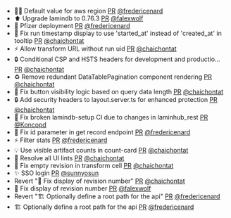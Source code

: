 - 🧑‍💻 Default value for aws region [PR](https://github.com/laminlabs/laminhub/pull/1127) [@fredericenard](https://github.com/fredericenard)
- ⬆️ Upgrade lamindb to 0.76.3 [PR](https://github.com/laminlabs/laminhub/pull/1133) [@falexwolf](https://github.com/falexwolf)
- 🚀 Pfizer deployment [PR](https://github.com/laminlabs/laminhub/pull/1099) [@fredericenard](https://github.com/fredericenard)
- :bug: Fix run timestamp display to use 'started_at' instead of 'created_at' in tooltip [PR](https://github.com/laminlabs/laminhub/pull/1137) [@chaichontat](https://github.com/chaichontat)
- :zap: Allow transform URL without run uid [PR](https://github.com/laminlabs/laminhub/pull/1136) [@chaichontat](https://github.com/chaichontat)
- :lock: Conditional CSP and HSTS headers for development and productio… [PR](https://github.com/laminlabs/laminhub/pull/1129) [@chaichontat](https://github.com/chaichontat)
- :recycle: Remove redundant DataTablePagination component rendering [PR](https://github.com/laminlabs/laminhub/pull/1126) [@chaichontat](https://github.com/chaichontat)
- 🐛 Fix button visibility logic based on query data length [PR](https://github.com/laminlabs/laminhub/pull/1125) [@chaichontat](https://github.com/chaichontat)
- :lock: Add security headers to layout.server.ts for enhanced protection [PR](https://github.com/laminlabs/laminhub/pull/1123) [@chaichontat](https://github.com/chaichontat)
- 💚 Fix broken lamindb-setup CI due to changes in laminhub_rest [PR](https://github.com/laminlabs/laminhub/pull/1121) [@Koncopd](https://github.com/Koncopd)
- 🐛 Fix id parameter in get record endpoint [PR](https://github.com/laminlabs/laminhub/pull/1119) [@fredericenard](https://github.com/fredericenard)
- ⚡ Filter stats [PR](https://github.com/laminlabs/laminhub/pull/1101) [@fredericenard](https://github.com/fredericenard)
- :bulb: Use visible artifact counts in count-card [PR](https://github.com/laminlabs/laminhub/pull/1118) [@chaichontat](https://github.com/chaichontat)
- :green_heart: Resolve all UI lints [PR](https://github.com/laminlabs/laminhub/pull/1117) [@chaichontat](https://github.com/chaichontat)
- :bug: Fix empty revision in transform cell [PR](https://github.com/laminlabs/laminhub/pull/1115) [@chaichontat](https://github.com/chaichontat)
- ✨ SSO login [PR](https://github.com/laminlabs/laminhub/pull/1112) [@sunnyosun](https://github.com/sunnyosun)
- Revert "🐛 Fix display of revision number" [PR](https://github.com/laminlabs/laminhub/pull/1114) [@chaichontat](https://github.com/chaichontat)
- 🐛 Fix display of revision number [PR](https://github.com/laminlabs/laminhub/pull/1113) [@falexwolf](https://github.com/falexwolf)
- Revert "🏗️ Optionally define a root path for the api" [PR](https://github.com/laminlabs/laminhub/pull/1111) [@fredericenard](https://github.com/fredericenard)
- 🏗️ Optionally define a root path for the api [PR](https://github.com/laminlabs/laminhub/pull/1109) [@fredericenard](https://github.com/fredericenard)
